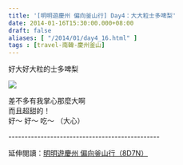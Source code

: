 ```yaml
---
title: '[明明遊慶州 偏向釜山行] Day4：大大粒士多啤梨'
date: 2014-01-16T15:30:00.000+08:00
draft: false
aliases: [ "/2014/01/day4_16.html" ]
tags : [travel-南韓-慶州釜山]
---
```


好大好大粒的士多啤梨  

![](/images/busanjj4h.jpg)

差不多有我掌心那麼大啊  
而且超甜的！  
好～ 好～ 吃～ （大心）  
  
\-----------------------------------------------  
  
延伸閱讀：[明明遊慶州 偏向釜山行（8D7N）](https://hidie.net/busanjj8d7n/)
